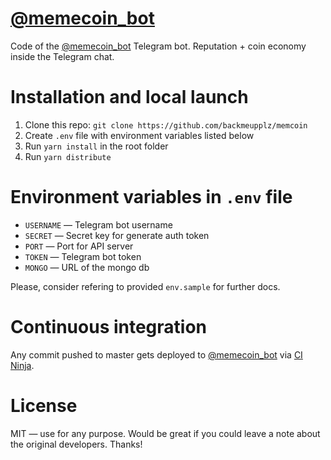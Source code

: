 # [@memecoin_bot](https://t.me/memecoin_bot)
Code of the [@memecoin_bot](https://t.me/memecoin_bot) Telegram bot. Reputation + coin economy inside the Telegram chat.
# Installation and local launch
1. Clone this repo: `git clone https://github.com/backmeupplz/memcoin`
2. Create `.env` file with environment variables listed below
3. Run `yarn install` in the root folder
4. Run `yarn distribute`
# Environment variables in `.env` file
* `USERNAME` — Telegram bot username
* `SECRET` — Secret key for generate auth token
* `PORT` — Port for API server
* `TOKEN` — Telegram bot token
* `MONGO` — URL of the mongo db

Please, consider refering to provided `env.sample` for further docs.
# Continuous integration
Any commit pushed to master gets deployed to [@memecoin_bot](https://t.me/memecoin_bot) via [CI Ninja](https://github.com/backmeupplz/ci-ninja).
# License
MIT — use for any purpose. Would be great if you could leave a note about the original developers. Thanks!